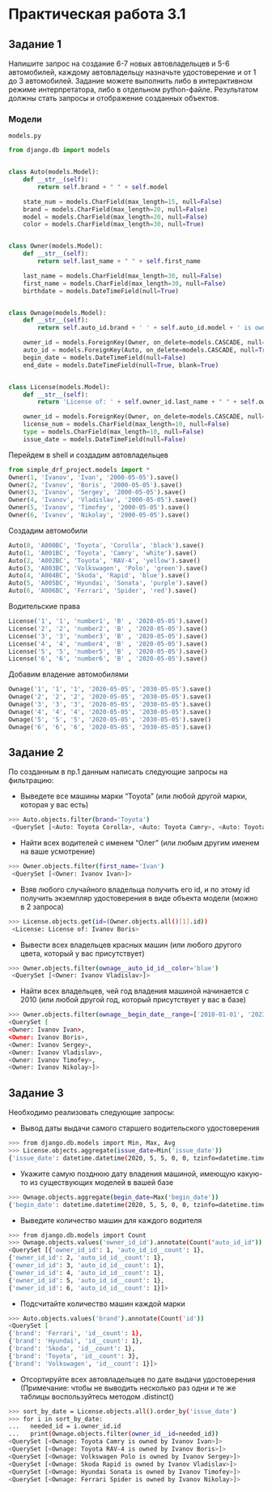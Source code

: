 # Практическая работа 3.1

## Задание 1

Напишите запрос на создание 6-7 новых автовладельцев и 5-6 автомобилей, каждому автовладельцу назначьте удостоверение и от 1 до 3 автомобилей. 
Задание можете выполнить либо в интерактивном режиме интерпретатора, либо в отдельном python-файле. 
Результатом должны стать запросы и отображение созданных объектов.

### Модели


`models.py`

```python
from django.db import models


class Auto(models.Model):
    def __str__(self):
        return self.brand + " " + self.model

    state_num = models.CharField(max_length=15, null=False)
    brand = models.CharField(max_length=20, null=False)
    model = models.CharField(max_length=20, null=False)
    color = models.CharField(max_length=30, null=True)


class Owner(models.Model):
    def __str__(self):
        return self.last_name + " " + self.first_name

    last_name = models.CharField(max_length=30, null=False)
    first_name = models.CharField(max_length=30, null=False)
    birthdate = models.DateTimeField(null=True)


class Ownage(models.Model):
    def __str__(self):
        return self.auto_id.brand + ' ' + self.auto_id.model + ' is owned by ' + self.owner_id.last_name + ' ' + self.owner_id.first_name

    owner_id = models.ForeignKey(Owner, on_delete=models.CASCADE, null=True, blank=True)
    auto_id = models.ForeignKey(Auto, on_delete=models.CASCADE, null=True, blank=True)
    begin_date = models.DateTimeField(null=False)
    end_date = models.DateTimeField(null=True, blank=True)


class License(models.Model):
    def __str__(self):
        return 'License of: ' + self.owner_id.last_name + " " + self.owner_id.first_name

    owner_id = models.ForeignKey(Owner, on_delete=models.CASCADE, null=False)
    license_num = models.CharField(max_length=10, null=False)
    type = models.CharField(max_length=10, null=False)
    issue_date = models.DateTimeField(null=False)

```

Перейдем в shell и создадим автовладельцев

```python
from simple_drf_project.models import *
Owner(1, 'Ivanov', 'Ivan', '2000-05-05').save()
Owner(2, 'Ivanov', 'Boris', '2000-05-05').save()
Owner(3, 'Ivanov', 'Sergey', '2000-05-05').save()
Owner(4, 'Ivanov', 'Vladislav', '2000-05-05').save()
Owner(5, 'Ivanov', 'Timofey', '2000-05-05').save()
Owner(6, 'Ivanov', 'Nikolay', '2000-05-05').save() 
```

Создадим автомобили

```python
Auto(0, 'A000BC', 'Toyota', 'Corolla', 'black').save()
Auto(1, 'A001BC', 'Toyota', 'Camry', 'white').save()
Auto(2, 'A002BC', 'Toyota', 'RAV-4', 'yellow').save()
Auto(3, 'A003BC', 'Volkswagen', 'Polo', 'green').save()
Auto(4, 'A004BC', 'Skoda', 'Rapid', 'blue').save()
Auto(5, 'A005BC', 'Hyundai', 'Sonata', 'purple').save()
Auto(6, 'A006BC', 'Ferrari', 'Spider', 'red').save() 
```

Водительские права

```python
License('1', '1', 'number1', 'B' , '2020-05-05').save()
License('2', '2', 'number2', 'B' , '2020-05-05').save()
License('3', '3', 'number3', 'B' , '2020-05-05').save()
License('4', '4', 'number4', 'B' , '2020-05-05').save()
License('5', '5', 'number5', 'B' , '2020-05-05').save()
License('6', '6', 'number6', 'B' , '2020-05-05').save() 
```

Добавим владение автомобилями

```python
Ownage('1', '1', '1', '2020-05-05', '2030-05-05').save()
Ownage('2', '2', '2', '2020-05-05', '2030-05-05').save()
Ownage('3', '3', '3', '2020-05-05', '2030-05-05').save()
Ownage('4', '4', '4', '2020-05-05', '2030-05-05').save()
Ownage('5', '5', '5', '2020-05-05', '2030-05-05').save()
Ownage('6', '6', '6', '2020-05-05', '2030-05-05').save() 
```

## Задание 2

По созданным в пр.1 данным написать следующие запросы на фильтрацию:

- Выведете все машины марки “Toyota” (или любой другой марки, которая у вас есть)

```bash
>>> Auto.objects.filter(brand='Toyota') 
 <QuerySet [<Auto: Toyota Corolla>, <Auto: Toyota Camry>, <Auto: Toyota RAV-4>]> 
```

- Найти всех водителей с именем “Олег” (или любым другим именем на ваше усмотрение)

```bash
>>> Owner.objects.filter(first_name='Ivan') 
 <QuerySet [<Owner: Ivanov Ivan>]> 
```

- Взяв любого случайного владельца получить его id, и по этому id получить экземпляр удостоверения в виде объекта модели (можно в 2 запроса)

```bash
>>> License.objects.get(id=(Owner.objects.all()[1].id)) 
 <License: License of: Ivanov Boris> 
```

- Вывести всех владельцев красных машин (или любого другого цвета, который у вас присутствует)

```bash
>>> Owner.objects.filter(ownage__auto_id_id__color='blue')
 <QuerySet [<Owner: Ivanov Vladislav>]>
```

- Найти всех владельцев, чей год владения машиной начинается с 2010 (или любой другой год, который присутствует у вас в базе)

```bash
>>> Owner.objects.filter(ownage__begin_date__range=['2010-01-01', '2023-03-10'])
<QuerySet [
<Owner: Ivanov Ivan>, 
<Owner: Ivanov Boris>, 
<Owner: Ivanov Sergey>, 
<Owner: Ivanov Vladislav>, 
<Owner: Ivanov Timofey>, 
<Owner: Ivanov Nikolay>]>
```

## Задание 3

Необходимо реализовать следующие запросы:

- Вывод даты выдачи самого старшего водительского удостоверения

```bash
>>> from django.db.models import Min, Max, Avg
>>> License.objects.aggregate(issue_date=Min('issue_date'))
{'issue_date': datetime.datetime(2020, 5, 5, 0, 0, tzinfo=datetime.timezone.utc)}
```

- Укажите самую позднюю дату владения машиной, имеющую какую-то из существующих моделей в вашей базе

```bash
>>> Ownage.objects.aggregate(begin_date=Max('begin_date'))
{'begin_date': datetime.datetime(2020, 5, 5, 0, 0, tzinfo=datetime.timezone.utc)} 
```

- Выведите количество машин для каждого водителя

```bash
>>> from django.db.models import Count 
>>> Ownage.objects.values('owner_id_id').annotate(Count("auto_id_id"))
<QuerySet [{'owner_id_id': 1, 'auto_id_id__count': 1}, 
{'owner_id_id': 2, 'auto_id_id__count': 1}, 
{'owner_id_id': 3, 'auto_id_id__count': 1}, 
{'owner_id_id': 4, 'auto_id_id__count': 1}, 
{'owner_id_id': 5, 'auto_id_id__count': 1}, 
{'owner_id_id': 6, 'auto_id_id__count': 1}]> 
```

- Подсчитайте количество машин каждой марки

```bash
>>> Auto.objects.values('brand').annotate(Count('id')) 
<QuerySet [
{'brand': 'Ferrari', 'id__count': 1}, 
{'brand': 'Hyundai', 'id__count': 1}, 
{'brand': 'Skoda', 'id__count': 1}, 
{'brand': 'Toyota', 'id__count': 3}, 
{'brand': 'Volkswagen', 'id__count': 1}]> 
```

- Отсортируйте всех автовладельцев по дате выдачи удостоверения 
(Примечание: чтобы не выводить несколько раз одни и те же таблицы воспользуйтесь методом .distinct()

```bash
>>> sort_by_date = License.objects.all().order_by('issue_date')
>>> for i in sort_by_date:
...   needed_id = i.owner_id.id
...   print(Ownage.objects.filter(owner_id__id=needed_id)) 
<QuerySet [<Ownage: Toyota Camry is owned by Ivanov Ivan>]>
<QuerySet [<Ownage: Toyota RAV-4 is owned by Ivanov Boris>]>
<QuerySet [<Ownage: Volkswagen Polo is owned by Ivanov Sergey>]>
<QuerySet [<Ownage: Skoda Rapid is owned by Ivanov Vladislav>]>
<QuerySet [<Ownage: Hyundai Sonata is owned by Ivanov Timofey>]>
<QuerySet [<Ownage: Ferrari Spider is owned by Ivanov Nikolay>]> 
```
